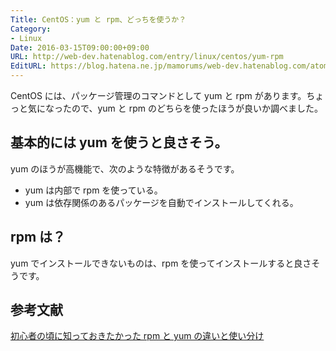 ```yaml
---
Title: CentOS：yum と rpm、どっちを使うか？
Category:
- Linux
Date: 2016-03-15T09:00:00+09:00
URL: http://web-dev.hatenablog.com/entry/linux/centos/yum-rpm
EditURL: https://blog.hatena.ne.jp/mamorums/web-dev.hatenablog.com/atom/entry/10328749687178816165
---
```


CentOS には、パッケージ管理のコマンドとして yum と rpm があります。ちょっと気になったので、yum と rpm のどちらを使ったほうが良いか調べました。


## 基本的には yum を使うと良さそう。
yum のほうが高機能で、次のような特徴があるそうです。

- yum は内部で rpm を使っている。
- yum は依存関係のあるパッケージを自動でインストールしてくれる。

## rpm は？
yum でインストールできないものは、rpm を使ってインストールすると良さそうです。


## 参考文献
[初心者の頃に知っておきたかった rpm と yum の違いと使い分け](http://blog.inouetakuya.info/entry/20111006/1317900802)
